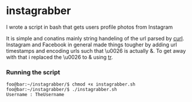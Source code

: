 # instagrabber
I wrote a script in bash that gets users profile photos from Instagram

It is simple and conatins mainly string handeling of the url parsed by [curl](https://curl.se/). Instagram and Facebook in general made things tougher by adding url timestamps and encoding urls such that \u0026 is actually &.
To get away with that i replaced the \u0026 to & using [tr](https://www.computerhope.com/unix/utr.htm).

### Running the script

```console
foo@bar:~/instagrabber/$ chmod +x instagrabber.sh 
foo@bar:~/instagrabber/$ ./instagrabber.sh
Username : TheUsername
```

